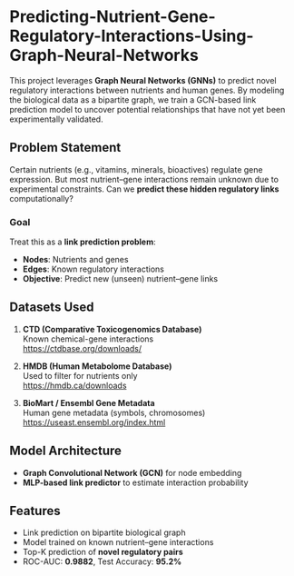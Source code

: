 # Predicting-Nutrient-Gene-Regulatory-Interactions-Using-Graph-Neural-Networks


This project leverages **Graph Neural Networks (GNNs)** to predict novel regulatory interactions between nutrients and human genes. By modeling the biological data as a bipartite graph, we train a GCN-based link prediction model to uncover potential relationships that have not yet been experimentally validated.

## Problem Statement

Certain nutrients (e.g., vitamins, minerals, bioactives) regulate gene expression. But most nutrient–gene interactions remain unknown due to experimental constraints. Can we **predict these hidden regulatory links** computationally?

### Goal
Treat this as a **link prediction problem**:
- **Nodes**: Nutrients and genes
- **Edges**: Known regulatory interactions
- **Objective**: Predict new (unseen) nutrient–gene links


## Datasets Used

1. **CTD (Comparative Toxicogenomics Database)**  
   Known chemical-gene interactions  
    https://ctdbase.org/downloads/

2. **HMDB (Human Metabolome Database)**  
   Used to filter for nutrients only  
    https://hmdb.ca/downloads

3. **BioMart / Ensembl Gene Metadata**  
   Human gene metadata (symbols, chromosomes)  
    https://useast.ensembl.org/index.html


## Model Architecture

- **Graph Convolutional Network (GCN)** for node embedding
- **MLP-based link predictor** to estimate interaction probability


## Features

- Link prediction on bipartite biological graph
- Model trained on known nutrient–gene interactions
- Top-K prediction of **novel regulatory pairs**
- ROC-AUC: **0.9882**, Test Accuracy: **95.2%**


